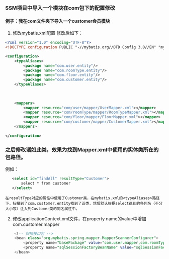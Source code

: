 ### SSM项目中导入一个模块在com包下的配置修改

#### 例子：我在com文件夹下导入一个customer会员模块

1. 修改mybatis.xml配置
    修改后如下：

```xml
<?xml version="1.0" encoding="UTF-8"?>
<!DOCTYPE configuration PUBLIC "-//mybatis.org//DTD Config 3.0//EN" "mybatis-3-config.dtd" >

<configuration>
	<typeAliases>
		<package name="com.user.entity"/>
		<package name="com.roomType.entity"/>
		<package name="com.floor.entity"/>
        <package name="com.customer.entity"/>
	</typeAliases>
	
	
	
	<mappers>
		<mapper resource="com/user/mapper/UserMapper.xml"></mapper>
		<mapper resource="com/roomType/mapper/RoomTypeMapper.xml"></mapper>
		<mapper resource="com/floor/mapper/FloorMapper.xml"></mapper>
		<mapper resource="com/customer/mapper/CustomerMapper.xml"></mapper>
	</mappers>	
	
</configuration>

```

### 之后修改诸如此类，效果为找到Mapper.xml中使用的实体类所在的包路径。

例如：
 ```xml   
	<select id="findAll" resultType="Customer">
		select * from customer
	</select>
```
    在resultType对应的属性中使用了Customer类，在mybatis.xml的<typeAliases>路径下，扫描到了com.customer.entity找到了该类，然后默认根据select选到的各列名（不分大小写）注入到Customer类的同名属性中。
    



2. 修改applicationContext.xml文件，在property name的value中增加com.customer.mapper

```sql
	<!-- 扫描接口包 -->
	<bean class="org.mybatis.spring.mapper.MapperScannerConfigurer">
		<property name="basePackage" value="com.user.mapper,com.roomType.mapper,com.floor.mapper,com.customer.mapper"></property>
		<property name="sqlSessionFactoryBeanName" value="sqlSessionFactory"></property>
	</bean>
```
